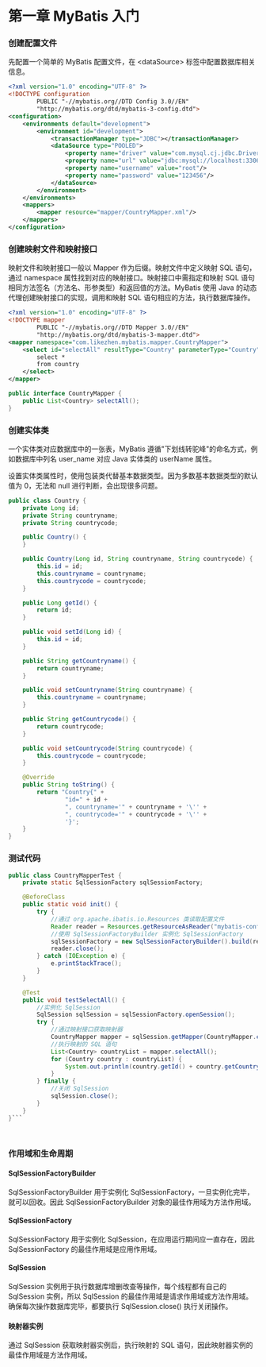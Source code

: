 # 第一章 MyBatis 入门

### 创建配置文件

先配置一个简单的 MyBatis 配置文件，在 \<dataSource> 标签中配置数据库相关信息。

```xml
<?xml version="1.0" encoding="UTF-8" ?>
<!DOCTYPE configuration
        PUBLIC "-//mybatis.org//DTD Config 3.0//EN"
        "http://mybatis.org/dtd/mybatis-3-config.dtd">
<configuration>
    <environments default="development">
        <environment id="development">
            <transactionManager type="JDBC"></transactionManager>
            <dataSource type="POOLED">
                <property name="driver" value="com.mysql.cj.jdbc.Driver"/>
                <property name="url" value="jdbc:mysql://localhost:3306/mybatis"/>
                <property name="username" value="root"/>
                <property name="password" value="123456"/>
            </dataSource>
        </environment>
    </environments>
    <mappers>
        <mapper resource="mapper/CountryMapper.xml"/>
    </mappers>
</configuration>
```

###  创建映射文件和映射接口

映射文件和映射接口一般以 Mapper 作为后缀。映射文件中定义映射 SQL 语句，通过 namespace 属性找到对应的映射接口。映射接口中需指定和映射 SQL 语句相同方法签名（方法名、形参类型）和返回值的方法。MyBatis 使用 Java 的动态代理创建映射接口的实现，调用和映射 SQL 语句相应的方法，执行数据库操作。

```xml
<?xml version="1.0" encoding="UTF-8" ?>
<!DOCTYPE mapper
        PUBLIC "-//mybatis.org//DTD Mapper 3.0//EN"
        "http://mybatis.org/dtd/mybatis-3-mapper.dtd">
<mapper namespace="com.likezhen.mybatis.mapper.CountryMapper">
    <select id="selectAll" resultType="Country" parameterType="Country">
        select *
        from country
    </select>
</mapper>
```

```java
public interface CountryMapper {
    public List<Country> selectAll();
}
```

### 创建实体类

一个实体类对应数据库中的一张表，MyBatis 遵循"下划线转驼峰"的命名方式，例如数据库中列名 user_name 对应 Java 实体类的 userName 属性。

设置实体类属性时，使用包装类代替基本数据类型。因为多数基本数据类型的默认值为 0，无法和 null 进行判断，会出现很多问题。

```JAVA
public class Country {
    private Long id;
    private String countryname;
    private String countrycode;

    public Country() {
    }

    public Country(Long id, String countryname, String countrycode) {
        this.id = id;
        this.countryname = countryname;
        this.countrycode = countrycode;
    }

    public Long getId() {
        return id;
    }

    public void setId(Long id) {
        this.id = id;
    }

    public String getCountryname() {
        return countryname;
    }

    public void setCountryname(String countryname) {
        this.countryname = countryname;
    }

    public String getCountrycode() {
        return countrycode;
    }

    public void setCountrycode(String countrycode) {
        this.countrycode = countrycode;
    }

    @Override
    public String toString() {
        return "Country{" +
                "id=" + id +
                ", countryname='" + countryname + '\'' +
                ", countrycode='" + countrycode + '\'' +
                '}';
    }
}
```

### 测试代码

```java
public class CountryMapperTest {
    private static SqlSessionFactory sqlSessionFactory;

    @BeforeClass
    public static void init() {
        try {
            //通过 org.apache.ibatis.io.Resources 类读取配置文件
            Reader reader = Resources.getResourceAsReader("mybatis-config.xml");
            //使用 SqlSessionFactoryBuilder 实例化 SqlSessionFactory
            sqlSessionFactory = new SqlSessionFactoryBuilder().build(reader);
            reader.close();
        } catch (IOException e) {
            e.printStackTrace();
        }
    }

    @Test
    public void testSelectAll() {
        //实例化 SqlSession
        SqlSession sqlSession = sqlSessionFactory.openSession();
        try {
            //通过映射接口获取映射器
            CountryMapper mapper = sqlSession.getMapper(CountryMapper.class);
            //执行映射的 SQL 语句
            List<Country> countryList = mapper.selectAll();
            for (Country country : countryList) {
                System.out.println(country.getId() + country.getCountryname() + country.getCountrycode());
            }
        } finally {
            //关闭 SqlSession
            sqlSession.close();
        }
    }
}```




```

### 作用域和生命周期

#### SqlSessionFactoryBuilder

SqlSessionFactoryBuilder 用于实例化 SqlSessionFactory，一旦实例化完毕，就可以回收。因此 SqlSessionFactoryBuilder 对象的最佳作用域为方法作用域。

#### SqlSessionFactory

SqlSessionFactory 用于实例化 SqlSession，在应用运行期间应一直存在，因此 SqlSessionFactory 的最佳作用域是应用作用域。

#### SqlSession

SqlSession 实例用于执行数据库增删改查等操作，每个线程都有自己的 SqlSession 实例，所以 SqlSession 的最佳作用域是请求作用域或方法作用域。确保每次操作数据库完毕，都要执行 SqlSession.close() 执行关闭操作。

#### 映射器实例

通过 SqlSession 获取映射器实例后，执行映射的 SQL 语句，因此映射器实例的最佳作用域是方法作用域。

